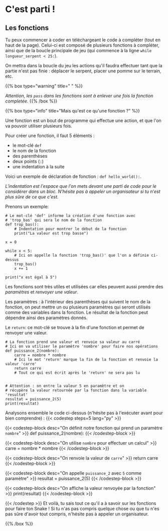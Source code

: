 # C'est parti !

## Les fonctions

Tu peux commencer à coder en téléchargeant le code à compléter (tout en haut de la page). Celui-ci est composé de plusieurs fonctions à compléter, ainsi que de la boucle principale de jeu (qui commence à la ligne `while longueur_serpent < 25:`).

On mettra dans la boucle du jeu les actions qu'il faudra effectuer tant que la partie n'est pas finie : déplacer le serpent, placer une pomme sur le terrain, etc.

{{% box type="warning" title=" " %}}

_Attention, les `pass` dans les fonctions sont à enlever une fois la fonction completée._
{{% /box %}}

{{% box type="info" title="Mais qu'est ce qu'une fonction ?" %}}

Une fonction est un bout de programme qui effectue une action, et que l'on va pouvoir utiliser plusieurs fois.   

Pour créer une fonction, il faut 5 éléments :
- le mot-clé `def`
- le nom de la fonction
- des parenthèses
- deux points (`:`)
- une indentation à la suite

Voici un exemple de déclaration de fonction : `def hello_world():`.

*L'indentation est l'espace que l'on mets devant une parti de code pour le considérer dans un bloc.*
*N'hésite pas à appeler un organisateur si tu n'est plus sûre de ce que c'est.*


Prenons un exemple:

```codepython
# Le mot-clé 'def' informe la création d'une fonction avec
# 'trop_bas' qui sera le nom de la fonction
def trop_bas():
    # Indentation pour montrer le début de la fonction
    print("La valeur est trop basse")

x = 0

while x < 5:
    # Ici on appelle la fonction 'trop_bas()' que l'on a définie ci-dessus
    trop_bas()
    x += 1

print("x est égal à 5")
```

Les fonctions sont très utiles et utilisées car elles peuvent aussi prendre des _paramètres_ et _renvoyer une valeur_.

Les paramètres : à l'intérieur des parenthèses qui suivent le nom de la fonction, on peut mettre un ou plusieurs paramètres qui seront utilisés comme des variables dans la fonction. Le résultat de la fonction peut dépendre ainsi des paramètres donnés.

Le `return`: ce mot-clé se trouve à la fin d'une fonction et permet de renvoyer une valeur.

```codepython
# La fonction prend une valeur et renvoie sa valeur au carré
# Ici on va utiliser le paramètre 'nombre' pour faire nos opérations
def puissance_2(nombre):
    carre = nombre * nombre
    # Ici le mot 'return' marque la fin de la fonction et renvoie la valeur 'carre'
    return carre
    # Tout ce qui est écrit après le 'return' ne sera pas lu


# Attention : on entre la valeur 5 en paramètre et on
# récupère la valeur retournée par la fonction dans la variable 'resultat'
resultat = puissance_2(5)
print(resultat)
```


Analysons ensemble le code ci-dessus (n'hésite pas à l'exécuter avant pour bien comprendre) : 
{{< codestep steps=5 lang="py" >}}

{{< codestep-block desc="On définit notre fonction qui prend un paramètre `nombre`" >}}
def puissance_2(nombre):
{{< /codestep-block >}}

{{< codestep-block desc="On utilise `nombre` pour effectuer un calcul" >}}
    carre = nombre * nombre
{{< /codestep-block >}}

{{< codestep-block desc="On renvoie la valeur de `carre`" >}}
    return carre
{{< /codestep-block >}}


{{< codestep-block desc="On appelle `puissance_2` avec `5` comme paramètre" >}}
resultat = puissance_2(5)
{{< /codestep-block >}}

{{< codestep-block desc="On affiche la valeur renvoyée par la fonction" >}}
print(resultat)
{{< /codestep-block >}}

{{< /codestep >}}
Et voilà, tu sais tout ce qu'il a à savoir sur les fonctions pour faire ton Snake ! Si tu n'as pas compris quelque chose ou que tu n'es pas sûre d'avoir tout compris, n'hésite pas à appeler un organisateur.

{{% /box %}}
